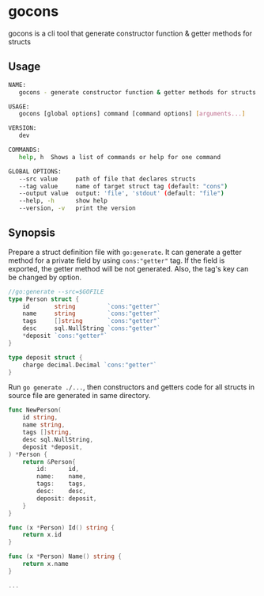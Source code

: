 # gocons

gocons is a cli tool that generate constructor function & getter methods for structs

## Usage

```bash
NAME:
   gocons - generate constructor function & getter methods for structs

USAGE:
   gocons [global options] command [command options] [arguments...]

VERSION:
   dev

COMMANDS:
   help, h  Shows a list of commands or help for one command

GLOBAL OPTIONS:
   --src value     path of file that declares structs
   --tag value     name of target struct tag (default: "cons")
   --output value  output: 'file', 'stdout' (default: "file")
   --help, -h      show help
   --version, -v   print the version

```

## Synopsis

Prepare a struct definition file with `go:generate`. It can generate a getter method for a private field by using `cons:"getter"` tag. If the field is exported, the getter method will be not generated. Also, the tag's key can be changed by option.

```go
//go:generate --src=$GOFILE
type Person struct {
    id       string         `cons:"getter"`
    name     string         `cons:"getter"`
    tags     []string       `cons:"getter"`
    desc     sql.NullString `cons:"getter"`
    *deposit `cons:"getter"`
}

type deposit struct {
    charge decimal.Decimal `cons:"getter"`
}
```

Run `go generate ./...`, then constructors and getters code for all structs in source file are generated in same directory.

```go
func NewPerson(
	id string,
	name string,
	tags []string,
	desc sql.NullString,
	deposit *deposit,
) *Person {
	return &Person{
		id:      id,
		name:    name,
		tags:    tags,
		desc:    desc,
		deposit: deposit,
	}
}

func (x *Person) Id() string {
	return x.id
}

func (x *Person) Name() string {
	return x.name
}

...

```

